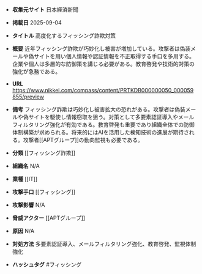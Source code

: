 - **収集元サイト**
日本経済新聞

- **掲載日**
2025-09-04

- **タイトル**
高度化するフィッシング詐欺対策

- **概要**
近年フィッシング詐欺が巧妙化し被害が増加している。攻撃者は偽装メールや偽サイトを用い個人情報や認証情報を不正取得する手口を多用する。企業や個人は多層的な防御策を講じる必要がある。教育啓発や技術的対策の強化が急務である。

- **URL**
https://www.nikkei.com/compass/content/PRTKDB000000050_000059855/preview

- **備考**
フィッシング詐欺は巧妙化し被害拡大の恐れがある。攻撃者は偽装メールや偽サイトを駆使し情報窃取を狙う。対策として多要素認証導入やメールフィルタリング強化が有効である。教育啓発も重要であり組織全体での防御体制構築が求められる。将来的にはAIを活用した検知技術の進展が期待される。攻撃者[[APTグループ]]の動向監視も必要である。

- **分類**
[[フィッシング詐欺]]

- **組織名**
N/A

- **業種**
[[IT]]

- **攻撃手口**
[[フィッシング]]

- **攻撃影響**
N/A

- **脅威アクター**
[[APTグループ]]

- **原因**
N/A

- **対処方法**
多要素認証導入、メールフィルタリング強化、教育啓発、監視体制強化

- **ハッシュタグ**
#フィッシング
